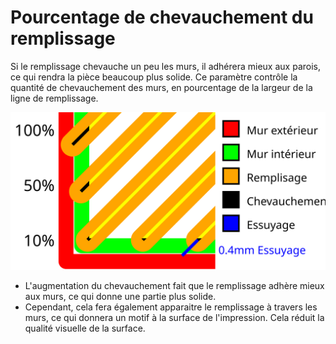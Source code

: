 Pourcentage de chevauchement du remplissage
===

Si le remplissage chevauche un peu les murs, il adhérera mieux aux parois, ce qui rendra la pièce beaucoup plus solide. Ce paramètre contrôle la quantité de chevauchement des murs, en pourcentage de la largeur de la ligne de remplissage.

![Une visualisation du chevauchement des remplissages et de la distance d'essuyage](../images/infill_overlap_fr.svg)

* L'augmentation du chevauchement fait que le remplissage adhère mieux aux murs, ce qui donne une partie plus solide.
* Cependant, cela fera également apparaitre le remplissage à travers les murs, ce qui donnera un motif à la surface de l'impression. Cela réduit la qualité visuelle de la surface.
